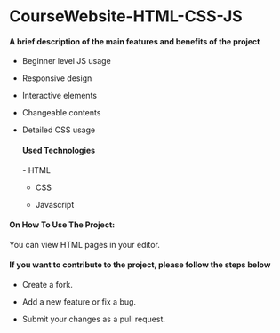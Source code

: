   # CourseWebsite-HTML-CSS-JS

  <h4> A brief description of the main features and benefits of the project </h4>

  - Beginner level JS usage
  
  - Responsive design
  
  - Interactive elements
  
  - Changeable contents
  
  - Detailed CSS usage

    <h4>Used Technologies</h4>
    - HTML

    - CSS

    - Javascript

  <h4>On How To Use The Project: </h4>

  You can view HTML pages in your editor.

  <h4>If you want to contribute to the project, please follow the steps below</h4>

  - Create a fork.

  - Add a new feature or fix a bug.

  - Submit your changes as a pull request.
  
  
